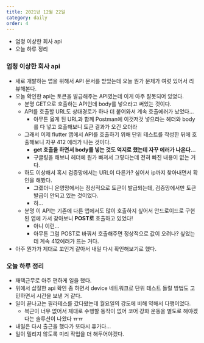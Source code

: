 ```yaml
---
title: 2021년 12월 22일
category: daily
order: 4
---
```


- 엄청 이상한 회사 api
- 오늘 하루 정리

### 엄청 이상한 회사 api
- 새로 개발하는 앱을 위해서 API 문서를 받았는데 오늘 뭔가 문제가 여럿 있어서 리뷰해본다.
- 오늘 확인한 api는 토큰을 발급해주는 API였는데 이게 아주 잘못되어 있었다.
  - 분명 GET으로 호출하는 API인데 body를 넣으라고 써있는 것이다.
  - API를 호출할 URL도 상대경로가 하나 더 붙어와서 계속 호출에러가 났었다...
    - 아무튼 옳게 된 URL과 함께 Postman에 이것저것 넣으라는 헤더와 body를 다 넣고 호출해보니 토큰 결과가 오긴 오더라
  - 그래서 이제 flutter 앱에서 API를 호출하기 위해 단위 테스트를 작성한 뒤에 호출해보니 자꾸 412 에러가 나는 것이다.
    - **get 호출을 하면서 body를 넣는 것도 억지로 했는데 자꾸 에러가 나온다...** 
    - 구글링을 해보니 헤더에 뭔가 빠져서 그렇다는데 전혀 빠진 내용이 없는 거다.
  - 하도 이상해서 혹시 검증망에서는 URL이 다른가? 싶어서 ip까지 찾아내면서 확인을 해봤다.
    - 그랬더니 운영망에서는 정상적으로 토큰이 발급되는데, 검증망에서만 토큰 발급이 안되고 있는 것이었다.
    - 하...
  - 분명 이 API는 기존에 다른 앱에서도 많이 호출하지 싶어서 안드로이드로 구현된 앱에 가서 찾아보니 **POST로** 호출하고 있었다!
    - 아니 이런...
    - 아무튼 그럼 POST로 바꿔서 호출해주면 정상적으로 값이 오려나? 싶었는데 계속 412에러가 뜨는 거다.
- 아주 뭔가가 제대로 꼬인거 같아서 내일 다시 확인해보기로 했다. 

### 오늘 하루 정리
- 재택근무로 아주 편하게 일을 했다.
- 위에서 삽질한 api 확인 좀 하면서 device 네트워크로 단위 테스트 돌릴 방법도 고민하면서 시간을 보낸 거 같다.
- 일이 끝나고는 필라테스를 갔다왔는데 월요일의 강도에 비해 약해서 다행이었다.
  - 복근이 너무 없어서 제대로 수행할 동작이 없어 코어 강화 운동을 별도로 해야겠다는 솔루션이 나왔다 ㅠㅠ
- 내일은 다시 출근을 했다가 또다시 휴가다...
- 일이 밀리지 않도록 미리 작업을 더 해두어야겠다.

